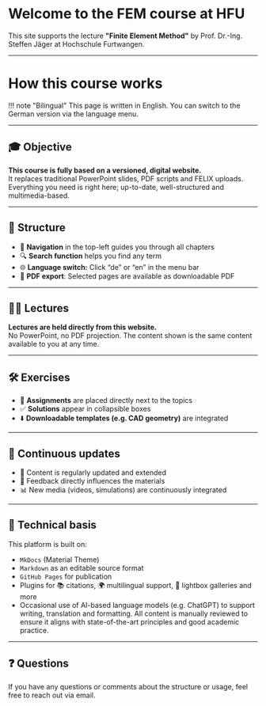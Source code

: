 # Welcome to the FEM course at HFU

This site supports the lecture **"Finite Element Method"** by Prof. Dr.-Ing. Steffen Jäger at Hochschule Furtwangen.

---
# How this course works

!!! note "Bilingual"
    This page is written in English. You can switch to the German version via the language menu.

---

## 🎓 Objective

**This course is fully based on a versioned, digital website.**  
It replaces traditional PowerPoint slides, PDF scripts and FELIX uploads. Everything you need is right here; up-to-date, well-structured and multimedia-based.

---

## 🧭 Structure

- 📂 **Navigation** in the top-left guides you through all chapters  
- 🔍 **Search function** helps you find any term  
- 🌐 **Language switch:** Click “de” or “en” in the menu bar  
- 📄 **PDF export**: Selected pages are available as downloadable PDF  

---

## 🧑‍🏫 Lectures

**Lectures are held directly from this website.**  
No PowerPoint, no PDF projection. The content shown is the same content available to you at any time.

---

## 🛠️ Exercises

- 📘 **Assignments** are placed directly next to the topics  
- ✅ **Solutions** appear in collapsible boxes 
- ⬇️ **Downloadable templates (e.g. CAD geometry)** are integrated  

---

## 🔁 Continuous updates

- 📅 Content is regularly updated and extended  
- 🧪 Feedback directly influences the materials  
- 📊 New media (videos, simulations) are continuously integrated  

---

## 🧩 Technical basis

This platform is built on:

- `MkDocs` (Material Theme)
- `Markdown` as an editable source format
- `GitHub Pages` for publication
- Plugins for 📚 citations, 🌍 multilingual support, 🔦 lightbox galleries and more
- Occasional use of AI-based language models (e.g. ChatGPT) to support writing, translation and formatting. All content is manually reviewed to ensure it aligns with state-of-the-art principles and good academic practice.


---

## ❓ Questions

If you have any questions or comments about the structure or usage, feel free to reach out via email.
